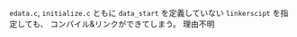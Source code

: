 ```edata.c```, ```initialize.c``` ともに ```data_start``` を定義していない ```linkerscipt``` を指定しても、
コンパイル&リンクができてしまう。
理由不明 